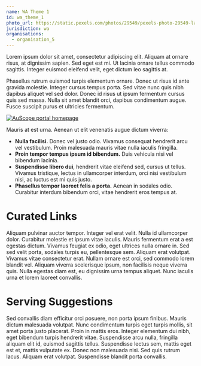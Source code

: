 ```yaml
---
name: WA Theme 1
id: wa_theme_1
photo_url: https://static.pexels.com/photos/29549/pexels-photo-29549-large.jpg
jurisdiction: wa
organisations:
  - organisation_5
---
```


Lorem ipsum dolor sit amet, consectetur adipiscing elit. Aliquam at ornare risus, at dignissim sapien. Sed eget est mi. Ut lacinia ornare tellus commodo sagittis. Integer euismod eleifend velit, eget dictum leo sagittis at.

Phasellus rutrum euismod turpis elementum ornare. Donec ut risus id ante gravida molestie. Integer cursus tempus porta. Sed vitae nunc quis nibh dapibus aliquet vel sed dolor. Donec id risus ut ipsum fermentum cursus quis sed massa. Nulla sit amet blandit orci, dapibus condimentum augue. Fusce suscipit purus et ultricies fermentum.

[![AuScope portal homepage](https://static.pexels.com/photos/1801/rocks-fog-path-foggy-large.jpg)](http://portal.auscope.org/ "AuScope portal")

Mauris at est urna. Aenean ut elit venenatis augue dictum viverra:

- **Nulla facilisi.** Donec vel justo odio. Vivamus consequat hendrerit arcu vel vestibulum. Proin malesuada mauris vitae nulla iaculis fringilla. 
- **Proin tempor tempus ipsum id bibendum.** Duis vehicula nisi vel bibendum lacinia.
- **Suspendisse libero dui**, hendrerit vitae eleifend sed, cursus ut tellus. Vivamus tristique, lectus in ullamcorper interdum, orci nisi vestibulum nisi, ac luctus est mi quis justo.
- **Phasellus tempor laoreet felis a porta.** Aenean in sodales odio. Curabitur interdum bibendum orci, vitae hendrerit eros tempus at.

# Curated Links
Aliquam pulvinar auctor tempor. Integer vel erat velit. Nulla id ullamcorper dolor. Curabitur molestie et ipsum vitae iaculis. Mauris fermentum erat a est egestas dictum. Vivamus feugiat ex odio, eget ultrices nulla ornare in. Sed sed velit porta, sodales turpis eu, pellentesque sem. Aliquam erat volutpat. Vivamus vitae consectetur erat. Nullam ornare est orci, sed commodo lorem blandit vel. Aliquam viverra scelerisque ipsum, non facilisis neque viverra quis. Nulla egestas diam est, eu dignissim urna tempus aliquet. Nunc iaculis urna et lorem laoreet convallis.

# Serving Suggestions
Sed convallis diam efficitur orci posuere, non porta ipsum finibus. Mauris dictum malesuada volutpat. Nunc condimentum turpis eget turpis mollis, sit amet porta justo placerat. Proin in mattis eros. Integer elementum dui nibh, eget bibendum turpis hendrerit vitae. Suspendisse arcu nulla, fringilla aliquam elit id, euismod sagittis tellus. Suspendisse lectus sem, mattis eget est et, mattis vulputate ex. Donec non malesuada nisi. Sed quis rutrum lacus. Aliquam erat volutpat. Suspendisse blandit porta convallis.